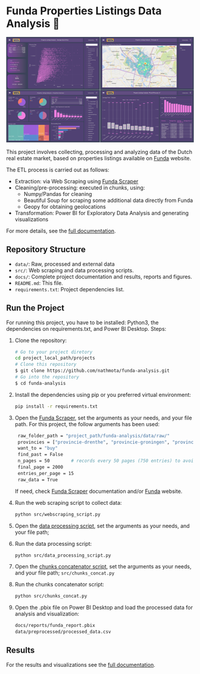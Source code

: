 # Funda Properties Listings Data Analysis 🏡

![Report preview](docs/figures/report_preview.png)

This project involves collecting, processing and analyzing data of the Dutch real estate market, based on properties listings available on [Funda](https://www.funda.nl/) website.

The ETL process is carried out as follows:
- Extraction: via Web Scraping using [Funda Scraper](https://github.com/whchien/funda-scraper)
- Cleaning/pre-processing: executed in chunks, using:
    - Numpy/Pandas for cleaning
    - Beautiful Soup for scraping some additional data directly from Funda
    - Geopy for obtaining geolocations
- Transformation:
  Power BI for Exploratory Data Analysis and generating visualizations


For more details, see the [full documentation](https://nathmota.github.io/funda-analysis/).

## Repository Structure
- `data/`: Raw, processed and external data
- `src/`: Web scraping and data processing scripts.
- `docs/`: Complete project documentation and results, reports and figures.
- `README.md`: This file.
- `requirements.txt`: Project dependencies list.

## Run the Project
For running this project, you have to be installed: Python3, the dependencies on requirements.txt, and Power BI Desktop.
Steps:

1. Clone the repository:
    ```bash
    # Go to your project diretory
    cd project_local_path/projects
    # Clone this repository
    $ git clone https://github.com/nathmota/funda-analysis.git
    # Go into the repository
    $ cd funda-analysis
    ```
2. Install the dependencies using pip or you preferred virtual environment:
    ```bash
    pip install -r requirements.txt
    ```
3. Open the [Funda Scraper](https://github.com/whchien/funda-scraper), set the arguments as your needs, and your file path.
   For this project, the follow arguments has been used:
   ```bash
    raw_folder_path = "project_path/funda-analysis/data/raw/"
    provincies = ["provincie-drenthe", "provincie-groningen", "provincie-flevoland", "provincie-friesland", "provincie-zeeland", "provincie-limburg", "provincie-utrecht", "provincie-overijssel","provincie-gelderland","provincie-noord-brabant","provincie-noord-holland","provincie-zuid-holland"]
    want_to = "buy"
    find_past = False
    n_pages = 50        # records every 50 pages (750 entries) to avoid loss in case of execution failure
    final_page = 2000
    entries_per_page = 15
    raw_data = True
    ```
   If need, check [Funda Scraper](https://github.com/whchien/funda-scraper) documentation and/or [Funda](https://www.funda.nl/) website.
   
4. Run the web scraping script to collect data:
    ```bash
    python src/webscraping_script.py
    ```
5. Open the [data processing script](src/data_processing_script.py), set the arguments as your needs, and your file path;
 
6. Run the data processing script:
    ```bash
    python src/data_processing_script.py
    ```
7. Open the [chunks concatenator script](src/chunks_concat.py), set the arguments as your needs, and your file path;
   `src/chunks_concat.py`

8. Run the chunks concatenator script:
    ```bash
    python src/chunks_concat.py
    ```
9. Open the .pbix file on Power BI Desktop and load the processed data for analysis and visualization:
    ```bash
    docs/reports/funda_report.pbix
    data/preprocessed/processed_data.csv
    ```

## Results
For the results and visualizations see the [full documentation](https://nathmota.github.io/funda-analysis/).

